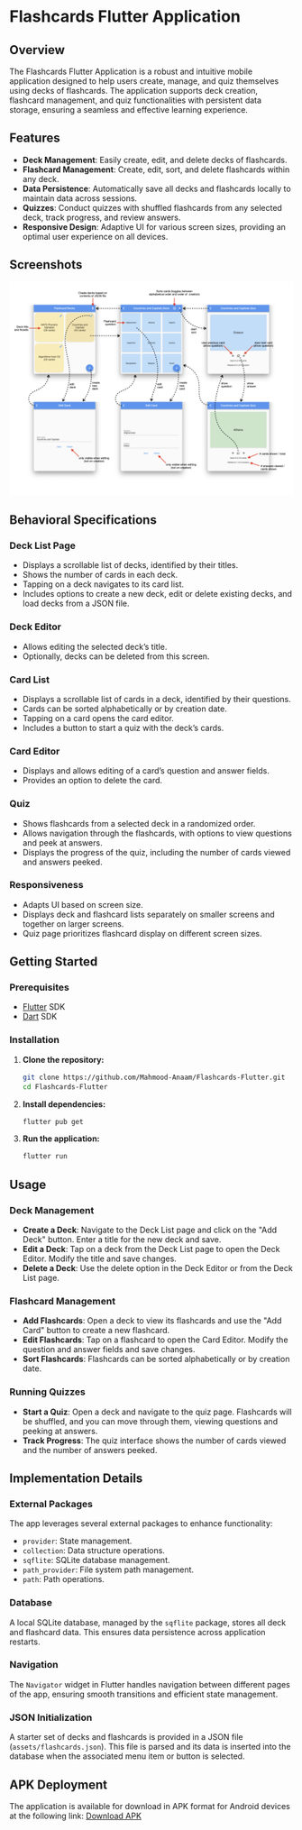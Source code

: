 
# Flashcards Flutter Application

## Overview

The Flashcards Flutter Application is a robust and intuitive mobile application designed to help users create, manage, and quiz themselves using decks of flashcards. The application supports deck creation, flashcard management, and quiz functionalities with persistent data storage, ensuring a seamless and effective learning experience.

## Features

- **Deck Management**: Easily create, edit, and delete decks of flashcards.
- **Flashcard Management**: Create, edit, sort, and delete flashcards within any deck.
- **Data Persistence**: Automatically save all decks and flashcards locally to maintain data across sessions.
- **Quizzes**: Conduct quizzes with shuffled flashcards from any selected deck, track progress, and review answers.
- **Responsive Design**: Adaptive UI for various screen sizes, providing an optimal user experience on all devices.

## Screenshots

![Storyboard](assets/storyboard.png)

## Behavioral Specifications

### Deck List Page
- Displays a scrollable list of decks, identified by their titles.
- Shows the number of cards in each deck.
- Tapping on a deck navigates to its card list.
- Includes options to create a new deck, edit or delete existing decks, and load decks from a JSON file.

### Deck Editor
- Allows editing the selected deck’s title.
- Optionally, decks can be deleted from this screen.

### Card List
- Displays a scrollable list of cards in a deck, identified by their questions.
- Cards can be sorted alphabetically or by creation date.
- Tapping on a card opens the card editor.
- Includes a button to start a quiz with the deck’s cards.

### Card Editor
- Displays and allows editing of a card’s question and answer fields.
- Provides an option to delete the card.

### Quiz
- Shows flashcards from a selected deck in a randomized order.
- Allows navigation through the flashcards, with options to view questions and peek at answers.
- Displays the progress of the quiz, including the number of cards viewed and answers peeked.

### Responsiveness
- Adapts UI based on screen size.
- Displays deck and flashcard lists separately on smaller screens and together on larger screens.
- Quiz page prioritizes flashcard display on different screen sizes.

## Getting Started

### Prerequisites

- [Flutter](https://flutter.dev/docs/get-started/install) SDK
- [Dart](https://dart.dev/get-dart) SDK

### Installation

1. **Clone the repository:**
   ```bash
   git clone https://github.com/Mahmood-Anaam/Flashcards-Flutter.git
   cd Flashcards-Flutter
   ```

2. **Install dependencies:**
   ```bash
   flutter pub get
   ```

3. **Run the application:**
   ```bash
   flutter run
   ```

## Usage

### Deck Management

- **Create a Deck**: Navigate to the Deck List page and click on the "Add Deck" button. Enter a title for the new deck and save.
- **Edit a Deck**: Tap on a deck from the Deck List page to open the Deck Editor. Modify the title and save changes.
- **Delete a Deck**: Use the delete option in the Deck Editor or from the Deck List page.

### Flashcard Management

- **Add Flashcards**: Open a deck to view its flashcards and use the "Add Card" button to create a new flashcard.
- **Edit Flashcards**: Tap on a flashcard to open the Card Editor. Modify the question and answer fields and save changes.
- **Sort Flashcards**: Flashcards can be sorted alphabetically or by creation date.

### Running Quizzes

- **Start a Quiz**: Open a deck and navigate to the quiz page. Flashcards will be shuffled, and you can move through them, viewing questions and peeking at answers.
- **Track Progress**: The quiz interface shows the number of cards viewed and the number of answers peeked.

## Implementation Details

### External Packages

The app leverages several external packages to enhance functionality:
- `provider`: State management.
- `collection`: Data structure operations.
- `sqflite`: SQLite database management.
- `path_provider`: File system path management.
- `path`: Path operations.

### Database

A local SQLite database, managed by the `sqflite` package, stores all deck and flashcard data. This ensures data persistence across application restarts.

### Navigation

The `Navigator` widget in Flutter handles navigation between different pages of the app, ensuring smooth transitions and efficient state management.

### JSON Initialization

A starter set of decks and flashcards is provided in a JSON file (`assets/flashcards.json`). This file is parsed and its data is inserted into the database when the associated menu item or button is selected.

## APK Deployment

The application is available for download in APK format for Android devices at the following link: [Download APK](https://drive.google.com/drive/folders/1imrRORnlZpuvd29ZpnQpbvulj7tceJSu)


